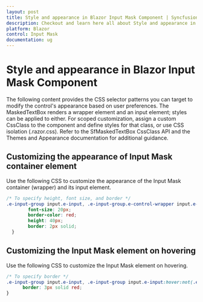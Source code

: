 ```yaml
---
layout: post
title: Style and appearance in Blazor Input Mask Component | Syncfusion
description: Checkout and learn here all about Style and appearance in Syncfusion Blazor Input Mask component and more.
platform: Blazor
control: Input Mask
documentation: ug
---
```


# Style and appearance in Blazor Input Mask Component

The following content provides the CSS selector patterns you can target to modify the control's appearance based on user preferences. The MaskedTextBox renders a wrapper element and an input element; styles can be applied to either. For scoped customization, assign a custom CssClass to the component and define styles for that class, or use CSS isolation (.razor.css). Refer to the SfMaskedTextBox CssClass API and the Themes and Appearance documentation for additional guidance.

## Customizing the appearance of Input Mask container element

Use the following CSS to customize the appearance of the Input Mask container (wrapper) and its input element.

```css
/* To specify height, font size, and border */
.e-input-group input.e-input, .e-input-group.e-control-wrapper input.e-input, .e-input-group textarea.e-input, .e-input-group.e-control-wrapper textarea.e-input {
        font-size: 20px;
        border-color: red;
        height: 40px;
        border: 2px solid;
  }
```

## Customizing the Input Mask element on hovering

Use the following CSS to customize the Input Mask element on hovering.

```css
/* To specify border */
.e-input-group input.e-input, .e-input-group input.e-input:hover:not(.e-success):not(.e-warning):not(.e-error):not([disabled]):not(:focus), .e-input-group.e-control-wrapper input.e-input,.e-input-group.e-control-wrapper input.e-input:hover:not(.e-success):not(.e-warning):not(.e-error):not([disabled]):no(:focus){
      border: 3px solid red;
}
```
